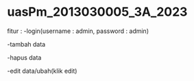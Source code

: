 # uasPm_2013030005_3A_2023

fitur :
-login(username : admin, password : admin)

-tambah data

-hapus data

-edit data/ubah(klik edit)

